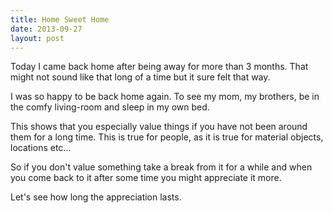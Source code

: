 ```yaml
---
title: Home Sweet Home
date: 2013-09-27
layout: post
---
```

Today I came back home after being away for more than 3 months. That might not sound like that long of a time but it sure felt that way.

I was so happy to be back home again. To see my mom, my brothers, be in the comfy living-room and sleep in my own bed. 

This shows that you especially value things if you have not been around them for a long time. This is true for people, as it is true for material objects, locations etc...

So if you don't value something take a break from it for a while and when you come back to it after some time you might appreciate it more. 

Let's see how long the appreciation lasts.